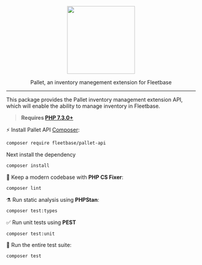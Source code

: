 <p align="center">
    <p align="center">
        <img src="https://github.com/fleetbase/pallet-api/assets/816371/b8f49fe3-4464-4c9a-b296-7f62c2f45d48" width="180" height="180" />
    </p>
    <p align="center">
        Pallet, an inventory manegement extension for Fleetbase
    </p>
</p>

------
This package provides the Pallet inventory management extension API, which will enable the ability to manage inventory in Fleetbase.

> **Requires [PHP 7.3.0+](https://php.net/releases/)**

⚡️ Install Pallet API [Composer](https://getcomposer.org):

```bash
composer require fleetbase/pallet-api
```

Next install the dependency

```bash
composer install
```

🧹 Keep a modern codebase with **PHP CS Fixer**:
```bash
composer lint
```

⚗️ Run static analysis using **PHPStan**:
```bash
composer test:types
```

✅ Run unit tests using **PEST**
```bash
composer test:unit
```

🚀 Run the entire test suite:
```bash
composer test
```

